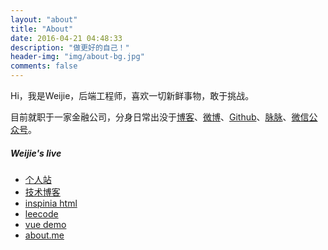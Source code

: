 ```yaml
---
layout: "about"
title: "About"
date: 2016-04-21 04:48:33
description: "做更好的自己！"
header-img: "img/about-bg.jpg"
comments: false
---
```


Hi，我是Weijie，后端工程师，喜欢一切新鲜事物，敢于挑战。

目前就职于一家金融公司，分身日常出没于[博客](https://hexo.weijie.live)、[微博](http://weibo.com/3948757700)、[Github](https://github.com/luanweijie)、[脉脉](https://maimai.cn/static/images/qr_code.png)、[微信公众号](https://cdn.jsdelivr.net/gh/luanweijie/hexo-blog@master/source/img/icon_wechat.png)。



##### Weijie's live

- [个人站](https://weijie.live)
- [技术博客](https://hexo.weijie.live)
- [inspinia html](https://demo.weijie.live)
- [leecode](https://leecode.weijie.live)
- [vue demo](https://spacex.weijie.live/)
- [about.me](https://about.me/luanweijie)